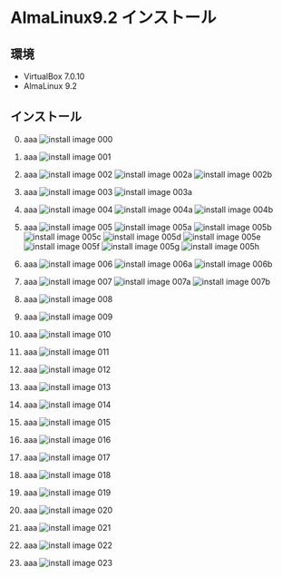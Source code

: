 # AlmaLinux9.2 インストール

## 環境

- VirtualBox 7.0.10
- AlmaLinux 9.2

## インストール

0. aaa
    ![install image 000](/images/almalinux-install/ws000.jpg)

0. aaa
    ![install image 001](/images/almalinux-install/ws001.jpg)

0. aaa
    ![install image 002](/images/almalinux-install/ws002.jpg)
    ![install image 002a](/images/almalinux-install/ws002a.jpg)
    ![install image 002b](/images/almalinux-install/ws002b.jpg)

0. aaa
    ![install image 003](/images/almalinux-install/ws003.jpg)
    ![install image 003a](/images/almalinux-install/ws003a.jpg)

0. aaa
    ![install image 004](/images/almalinux-install/ws004.jpg)
    ![install image 004a](/images/almalinux-install/ws004a.jpg)
    ![install image 004b](/images/almalinux-install/ws004b.jpg)

0. aaa
    ![install image 005](/images/almalinux-install/ws005.jpg)
    ![install image 005a](/images/almalinux-install/ws005a.jpg)
    ![install image 005b](/images/almalinux-install/ws005b.jpg)
    ![install image 005c](/images/almalinux-install/ws005c.jpg)
    ![install image 005d](/images/almalinux-install/ws005d.jpg)
    ![install image 005e](/images/almalinux-install/ws005e.jpg)
    ![install image 005f](/images/almalinux-install/ws005f.jpg)
    ![install image 005g](/images/almalinux-install/ws005g.jpg)
    ![install image 005h](/images/almalinux-install/ws005h.jpg)

0. aaa
    ![install image 006](/images/almalinux-install/ws006.jpg)
    ![install image 006a](/images/almalinux-install/ws006a.jpg)
    ![install image 006b](/images/almalinux-install/ws006b.jpg)

0. aaa
    ![install image 007](/images/almalinux-install/ws007.jpg)
    ![install image 007a](/images/almalinux-install/ws007a.jpg)
    ![install image 007b](/images/almalinux-install/ws007b.jpg)

0. aaa
    ![install image 008](/images/almalinux-install/ws008.jpg)

0. aaa
    ![install image 009](/images/almalinux-install/ws009.jpg)

0. aaa
    ![install image 010](/images/almalinux-install/ws010.jpg)

0. aaa
    ![install image 011](/images/almalinux-install/ws011.jpg)

0. aaa
    ![install image 012](/images/almalinux-install/ws012.jpg)

0. aaa
    ![install image 013](/images/almalinux-install/ws013.jpg)

0. aaa
    ![install image 014](/images/almalinux-install/ws014.jpg)

0. aaa
    ![install image 015](/images/almalinux-install/ws015.jpg)

0. aaa
    ![install image 016](/images/almalinux-install/ws016.jpg)

0. aaa
    ![install image 017](/images/almalinux-install/ws017.jpg)

0. aaa
    ![install image 018](/images/almalinux-install/ws018.jpg)

0. aaa
    ![install image 019](/images/almalinux-install/ws019.jpg)

0. aaa
    ![install image 020](/images/almalinux-install/ws020.jpg)

0. aaa
    ![install image 021](/images/almalinux-install/ws021.jpg)

0. aaa
    ![install image 022](/images/almalinux-install/ws022.jpg)

0. aaa
    ![install image 023](/images/almalinux-install/ws023.jpg)
